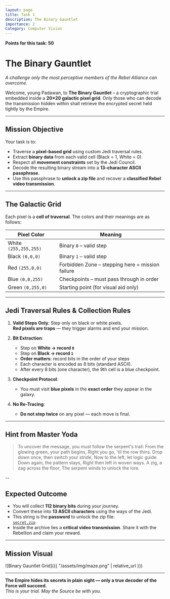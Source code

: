 ```yaml
---
layout: page
title: Task 1
description: The Binary Gauntlet
importance: 2
Category: Computer Vision
---
```


**Points for this task: 50**

# The Binary Gauntlet  
_A challenge only the most perceptive members of the Rebel Alliance can overcome._

Welcome, young Padawan, to **The Binary Gauntlet** – a cryptographic trial embedded inside a **20×20 galactic pixel grid**. Only those who can decode the transmission hidden within shall retrieve the encrypted secret held tightly by the Empire.

---

## Mission Objective

Your task is to:

- Traverse a **pixel-based grid** using custom Jedi traversal rules.
- Extract **binary data** from each valid cell (Black = 1, White = 0).
- Respect all **movement constraints** set by the Jedi Council.
- Decode the resulting binary stream into a **13-character ASCII passphrase**.
- Use this passphrase to **unlock a zip file** and recover a **classified Rebel video transmission**.

---

## The Galactic Grid

Each pixel is a **cell of traversal**. The colors and their meanings are as follows:

| Pixel Color           | Meaning                              |
| --------------------- | ------------------------------------ |
| White `(255,255,255)` | Binary `0` – valid step              |
| Black `(0,0,0)`       | Binary `1` – valid step              |
| Red `(255,0,0)`       | Forbidden Zone – stepping here = mission failure |
| Blue `(0,0,255)`      | Checkpoints – must pass through in order |
| Green `(0,255,0)`     | Starting point (for visual aid only) |

---

## Jedi Traversal Rules & Collection Rules

1. **Valid Steps Only**: Step only on black or white pixels.  
   **Red pixels are traps** — they trigger alarms and end your mission.

2. **Bit Extraction**:
   - Step on **White → record `0`**
   - Step on **Black → record `1`**
   - **Order matters**: record bits in the order of your steps
   - Each character is encoded as 8 bits (standard ASCII).
   - After every 8 bits (one character), the 9th cell is a blue checkpoint.

3. **Checkpoint Protocol**:
   - You must visit **blue pixels** in the **exact order** they appear in the galaxy.

4. **No Re-Tracing**:
   - **Do not step twice** on any pixel — each move is final.


---

## Hint from Master Yoda

> To uncover the message, you must follow the serpent's trail:
From the glowing green, your path begins,
Right you go, 'til the row thins.
Drop down once, then switch your stride,
Now to the left, let logic guide.
Down again, the pattern stays,
Right then left in woven ways.
A zig, a zag across the floor,
The serpent winds to unlock the lore.

--
## Expected Outcome

- You will collect **112 binary bits** during your journey.
- Convert these into **13 ASCII characters** using the ways of the Jedi.
- This string is the **password** to unlock the zip file:  
  [`secret.zip`](https://drive.google.com/drive/u/0/folders/1RF4yw-MRR_ZKoP1AoHSOtmx7msi20Z3P)
- Inside the archive lies a **critical video transmission**. Share it with the Rebellion and claim your reward.

---

## Mission Visual
 
![Binary Gauntlet Grid]({{ "/assets/img/maze.png" | relative_url }})

---

**The Empire hides its secrets in plain sight — only a true decoder of the Force will succeed.**  
_This is your trial. May the Source be with you._
